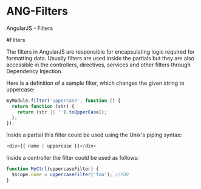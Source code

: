 # ANG-Filters
AngularJS - Filters

#Filters

The filters in AngularJS are responsible for encapsulating logic required for formatting data. Usually filters are used inside the partials but they are also accessible in the controllers, directives, services and other filters through Dependency Injection.

Here is a definition of a sample filter, which changes the given string to uppercase:

```javascript
myModule.filter('uppercase', function () {
  return function (str) {
    return (str || '').toUpperCase();
  };
});
```

Inside a partial this filter could be used using the Unix's piping syntax:

```javascript
<div>{{ name | uppercase }}</div>
```

Inside a controller the filter could be used as follows:

```javascript
function MyCtrl(uppercaseFilter) {
  $scope.name = uppercaseFilter('foo'); //FOO
}
```